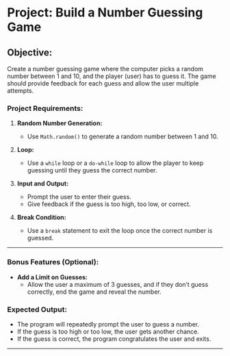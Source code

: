 # **Project: Build a Number Guessing Game**

## **Objective:**
Create a number guessing game where the computer picks a random number between 1 and 10, and the player (user) has to guess it. The game should provide feedback for each guess and allow the user multiple attempts.

### **Project Requirements:**

1. **Random Number Generation:**
   - Use `Math.random()` to generate a random number between 1 and 10.
   
2. **Loop:**
   - Use a `while` loop or a `do-while` loop to allow the player to keep guessing until they guess the correct number.

3. **Input and Output:**
   - Prompt the user to enter their guess.
   - Give feedback if the guess is too high, too low, or correct.

4. **Break Condition:**
   - Use a `break` statement to exit the loop once the correct number is guessed.

---

<!-- ### **Step-by-Step Instructions:**

1. **Start with a Random Number:**
   ```javascript
   let randomNumber = Math.floor(Math.random() * 10) + 1;
   ```

2. **Ask the User for a Guess:**
   ```javascript
   let guess = parseInt(prompt("Guess a number between 1 and 10:"));
   ```

3. **Create a Loop to Continue Asking:**
   ```javascript
   while (guess !== randomNumber) {
       if (guess > randomNumber) {
           guess = parseInt(prompt("Too high! Try again:"));
       } else {
           guess = parseInt(prompt("Too low! Try again:"));
       }
   }
   ```

4. **End the Game When Correct:**
   ```javascript
   alert("Congratulations! You guessed the correct number: " + randomNumber);
   ```

--- -->

### **Bonus Features (Optional):**

- **Add a Limit on Guesses:**
  - Allow the user a maximum of 3 guesses, and if they don’t guess correctly, end the game and reveal the number.

<!-- - **Use a `for` Loop to Limit Guesses:**
  ```javascript
  let randomNumber = Math.floor(Math.random() * 10) + 1;
  let guess;
  let attempts = 3;

  for (let i = 0; i < attempts; i++) {
      guess = parseInt(prompt("Guess a number between 1 and 10:"));
      if (guess === randomNumber) {
          alert("Congratulations! You guessed the correct number: " + randomNumber);
          break;
      } else if (guess > randomNumber) {
          alert("Too high!");
      } else {
          alert("Too low!");
      }
      if (i === attempts - 1) {
          alert("Sorry, you've run out of attempts. The number was: " + randomNumber);
      }
  }
  ```

--- -->

### **Expected Output:**
- The program will repeatedly prompt the user to guess a number.
- If the guess is too high or too low, the user gets another chance.
- If the guess is correct, the program congratulates the user and exits.

---

